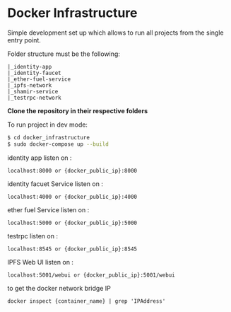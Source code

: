 # Docker Infrastructure

Simple development set up which allows to run all projects from the single entry point.

Folder structure must be the following:
```
|_identity-app
|_identity-faucet
|_ether-fuel-service
|_ipfs-network
|_shamir-service
|_testrpc-network
```

**Clone the repository in their respective folders**

To run project in dev mode:
```bash
$ cd docker_infrastructure
$ sudo docker-compose up --build
```

identity app listen on : 
```
localhost:8000 or {docker_public_ip}:8000
```

identity facuet Service listen on : 
```
localhost:4000 or {docker_public_ip}:4000
```

ether fuel Service listen on : 
```
localhost:5000 or {docker_public_ip}:5000
```

testrpc listen on : 
```
localhost:8545 or {docker_public_ip}:8545
```

IPFS Web UI listen on : 
```
localhost:5001/webui or {docker_public_ip}:5001/webui
```

to get the docker network bridge IP
```
docker inspect {container_name} | grep 'IPAddress'
```

